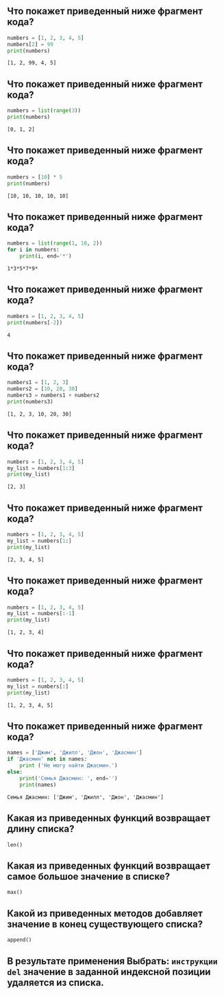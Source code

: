 ## Что покажет приведенный ниже фрагмент кода?

```python
numbers = [1, 2, 3, 4, 5]
numbers[2] = 99
print(numbers)
```

`[1, 2, 99, 4, 5]`

## Что покажет приведенный ниже фрагмент кода?

```python
numbers = list(range(3))
print(numbers)
```

`[0, 1, 2]`

## Что покажет приведенный ниже фрагмент кода?

```python
numbers = [10] * 5
print(numbers)
```

`[10, 10, 10, 10, 10]`

## Что покажет приведенный ниже фрагмент кода?

```python
numbers = list(range(1, 10, 2))
for i in numbers:
    print(i, end='*')
```

`1*3*5*7*9*`

## Что покажет приведенный ниже фрагмент кода?

```python
numbers = [1, 2, 3, 4, 5]
print(numbers[-2])
```

`4`



## Что покажет приведенный ниже фрагмент кода?

```python
numbers1 = [1, 2, 3]
numbers2 = [10, 20, 30]
numbers3 = numbers1 + numbers2
print(numbers3)
```

`[1, 2, 3, 10, 20, 30]`

## Что покажет приведенный ниже фрагмент кода?

```python
numbers = [1, 2, 3, 4, 5]
my_list = numbers[1:3]
print(my_list)
```

`[2, 3]`

## Что покажет приведенный ниже фрагмент кода?

```python
numbers = [1, 2, 3, 4, 5]
my_list = numbers[1:]
print(my_list)
```

`[2, 3, 4, 5]`

## Что покажет приведенный ниже фрагмент кода?

```python
numbers = [1, 2, 3, 4, 5]
my_list = numbers[:-1]
print(my_list)
```

`[1, 2, 3, 4]`

## Что покажет приведенный ниже фрагмент кода?

```python
numbers = [1, 2, 3, 4, 5]
my_list = numbers[:]
print(my_list)
```

`[1, 2, 3, 4, 5]`

## Что покажет приведенный ниже фрагмент кода?

```python
names = ['Джим', 'Джилл', 'Джон', 'Джасмин']
if 'Джасмин' not in names:
    print ('Не могу найти Джасмин.')
else:
    print('Ceмья Джасмин: ', end='')
    print(names)
```

`Ceмья Джасмин: ['Джим', 'Джилл', 'Джон', 'Джасмин']`

## Какая из приведенных функций возвращает длину списка?

`len()`

## Какая из приведенных функций возвращает самое большое значение в списке?

`max()`

## Какой из приведенных методов добавляет значение в конец существующего списка?

`append()`

## В результате применения Выбрать: **```инструкции del```** значение в заданной индексной позиции удаляется из списка.